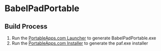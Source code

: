 # BabelPadPortable


## Build Process
1. Run the [PortableApps.com Launcher](http://portableapps.com/apps/development/portableapps.com_launcher) to generate BabelPadPortable.exe
2. Run the [PortableApps.com Installer](http://portableapps.com/apps/development/portableapps.com_installer) to generate the paf.exe installer
